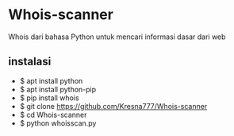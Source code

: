# Whois-scanner
Whois dari bahasa Python untuk mencari informasi dasar dari web

## instalasi
- $ apt install python
- $ apt install python-pip
- $ pip install whois
- $ git clone https://github.com/Kresna777/Whois-scanner
- $ cd Whois-scanner
- $ python whoisscan.py
